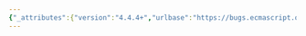 ```yaml
---
{"_attributes":{"version":"4.4.4+","urlbase":"https://bugs.ecmascript.org/","maintainer":"dherman@mozilla.com"},"bug":{"bug_id":540,"creation_ts":"2012-07-14 17:11:00 -0700","short_desc":"12.2.1: undefined \"rval\"","delta_ts":"2012-09-28 12:24:25 -0700","product":"Draft for 6th Edition","component":"editorial issue","version":"Rev 9: July 8, 2012 Draft","rep_platform":"All","op_sys":"All","bug_status":"RESOLVED","resolution":"FIXED","priority":"Normal","bug_severity":"normal","everconfirmed":true,"reporter":{"uid":"jmdyck","name":"Michael Dyck"},"assigned_to":{"uid":"allen","name":"Allen Wirfs-Brock"},"long_desc":[{"commentid":1324,"comment_count":0,"who":{"uid":"jmdyck","name":"Michael Dyck"},"bug_when":"2012-07-14 17:11:13 -0700","thetext":"In 12.2.1 \"Let and Const Declarations\",\nunder \"Runtime Semantics: Evaluation\",\nin rule 4, step 3 says:\n    \"If value is an abrupt completion, return rval.\"\nbut 'rval' is not defined.\n\nChange to 'value'."},{"commentid":1488,"comment_count":1,"who":{"uid":"allen","name":"Allen Wirfs-Brock"},"bug_when":"2012-08-14 14:34:21 -0700","thetext":"fixed in editor's draft"},{"commentid":1725,"comment_count":2,"who":{"uid":"allen","name":"Allen Wirfs-Brock"},"bug_when":"2012-09-28 12:24:25 -0700","thetext":"fixed in rev10, Sept. 27 2012 draft"}]}}
---
```

